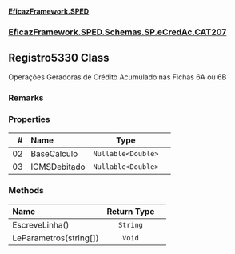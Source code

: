 #### [EficazFramework.SPED](EficazFrameworkSPED.md 'EficazFramework SPED')
### [EficazFramework.SPED.Schemas.SP.eCredAc.CAT207](EficazFramework.SPED.Schemas.SP.eCredAc.CAT207.md 'EficazFramework.SPED.Schemas.SP.eCredAc.CAT207')

## Registro5330 Class

Operações Geradoras de Crédito Acumulado nas Fichas 6A ou 6B

### Remarks
### Properties

| # | Name | Type | |
| ---: | :--- | :---: | :--- |
| 02 | BaseCalculo | `Nullable<Double>` |  |
| 03 | ICMSDebitado | `Nullable<Double>` |  |
### Methods

| Name | Return Type | |
| :--- | :---: | :--- |
| EscreveLinha() | `String` |  |
| LeParametros(string[]) | `Void` |  |
